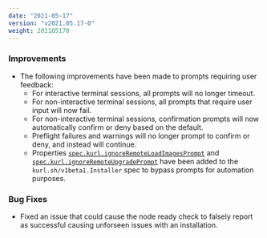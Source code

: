 ```yaml
---
date: "2021-05-17"
version: "v2021.05.17-0"
weight: 202105170
---
```


### <span class="label label-blue">Improvements</span>
- The following improvements have been made to prompts requiring user feedback:
  - For interactive terminal sessions, all prompts will no longer timeout.
  - For non-interactive terminal sessions, all prompts that require user input will now fail.
  - For non-interactive terminal sessions, confirmation prompts will now automatically confirm or deny based on the default.
  - Preflight failures and warnings will no longer prompt to confirm or deny, and instead will continue.
  - Properties [`spec.kurl.ignoreRemoteLoadImagesPrompt`](https://staging.kurl.sh/docs/install-with-kurl/advanced-options) and [`spec.kurl.ignoreRemoteUpgradePrompt`](https://staging.kurl.sh/docs/install-with-kurl/advanced-options) have been added to the `kurl.sh/v1beta1.Installer` spec to bypass prompts for automation purposes.

### <span class="label label-orange">Bug Fixes</span>
- Fixed an issue that could cause the node ready check to falsely report as successful causing unforseen issues with an installation.
